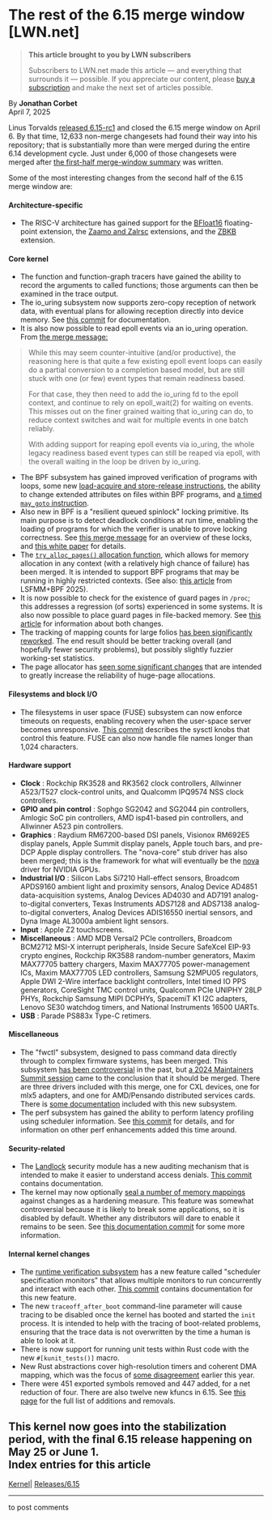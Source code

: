 # The rest of the 6.15 merge window [LWN.net]

> **This article brought to you by LWN subscribers**
> 
> Subscribers to LWN.net made this article — and everything that surrounds it — possible. If you appreciate our content, please [buy a subscription](/Promo/nst-nag3/subscribe) and make the next set of articles possible. 

By **Jonathan Corbet**  
April 7, 2025 

Linus Torvalds [released 6.15-rc1](/Articles/1016576/) and closed the 6.15 merge window on April 6. By that time, 12,633 non-merge changesets had found their way into his repository; that is substantially more than were merged during the entire 6.14 development cycle. Just under 6,000 of those changesets were merged after [the first-half merge-window summary](/Articles/1015414/) was written. 

Some of the most interesting changes from the second half of the 6.15 merge window are: 

#### Architecture-specific

  * The RISC-V architecture has gained support for the [BFloat16](https://en.wikipedia.org/wiki/Bfloat16_floating-point_format) floating-point extension, the [Zaamo and Zalrsc](https://lists.riscv.org/g/tech-announce/topic/public_review_for_zaamo_and/104583551) extensions, and the [ZBKB](https://github.com/riscv/riscv-bitmanip/blob/main/bitmanip/zbkb.adoc) extension. 



#### Core kernel

  * The function and function-graph tracers have gained the ability to record the arguments to called functions; those arguments can then be examined in the trace output. 
  * The io_uring subsystem now supports zero-copy reception of network data, with eventual plans for allowing reception directly into device memory. See [this commit](https://web.git.kernel.org/pub/scm/linux/kernel/git/torvalds/linux.git/commit/?id=d9ac1d5fc951) for documentation. 
  * It is also now possible to read epoll events via an io_uring operation. From [the merge message:](https://web.git.kernel.org/pub/scm/linux/kernel/git/torvalds/linux.git/commit/?id=6df9d086ffcb)

> While this may seem counter-intuitive (and/or productive), the reasoning here is that quite a few existing epoll event loops can easily do a partial conversion to a completion based model, but are still stuck with one (or few) event types that remain readiness based. 
> 
> For that case, they then need to add the io_uring fd to the epoll context, and continue to rely on epoll_wait(2) for waiting on events. This misses out on the finer grained waiting that io_uring can do, to reduce context switches and wait for multiple events in one batch reliably. 
> 
> With adding support for reaping epoll events via io_uring, the whole legacy readiness based event types can still be reaped via epoll, with the overall waiting in the loop be driven by io_uring. 

  * The BPF subsystem has gained improved verification of programs with loops, some new [load-acquire and store-release instructions](https://web.git.kernel.org/pub/scm/linux/kernel/git/torvalds/linux.git/commit/?id=880442305a39), the ability to change extended attributes on files within BPF programs, and [a timed `may_goto` instruction](https://web.git.kernel.org/pub/scm/linux/kernel/git/torvalds/linux.git/commit/?id=3a6fa573c50f). 
  * Also new in BPF is a "resilient queued spinlock" locking primitive. Its main purpose is to detect deadlock conditions at run time, enabling the loading of programs for which the verifier is unable to prove locking correctness. See [this merge message](https://web.git.kernel.org/pub/scm/linux/kernel/git/torvalds/linux.git/commit/?id=6ffb9017e932) for an overview of these locks, and [this white paper](https://github.com/kkdwivedi/rqspinlock/blob/main/rqspinlock.pdf) for details. 
  * The [`try_alloc_pages()` allocation function](/Articles/1014220/#bpf), which allows for memory allocation in any context (with a relatively high chance of failure) has been merged. It is intended to support BPF programs that may be running in highly restricted contexts. (See also: [this article](/Articles/1016001/) from LSFMM+BPF 2025). 
  * It is now possible to check for the existence of guard pages in `/proc`; this addresses a regression (of sorts) experienced in some systems. It is also now possible to place guard pages in file-backed memory. See [this article](/Articles/1011366/) for information about both changes. 
  * The tracking of mapping counts for large folios [has been significantly reworked](/Articles/1013649/). The end result should be better tracking overall (and hopefully fewer security problems), but possibly slightly fuzzier working-set statistics. 
  * The page allocator has [seen some significant changes](/Articles/1014220/) that are intended to greatly increase the reliability of huge-page allocations. 




#### Filesystems and block I/O

  * The filesystems in user space (FUSE) subsystem can now enforce timeouts on requests, enabling recovery when the user-space server becomes unresponsive. [This commit](https://git.kernel.org/linus/9b17cb59a7db) describes the sysctl knobs that control this feature. FUSE can also now handle file names longer than 1,024 characters. 



#### Hardware support

  * **Clock** : Rockchip RK3528 and RK3562 clock controllers, Allwinner A523/T527 clock-control units, and Qualcomm IPQ9574 NSS clock controllers. 
  * **GPIO and pin control** : Sophgo SG2042 and SG2044 pin controllers, Amlogic SoC pin controllers, AMD isp41-based pin controllers, and Allwinner A523 pin controllers. 
  * **Graphics** : Raydium RM67200-based DSI panels, Visionox RM692E5 display panels, Apple Summit display panels, Apple touch bars, and pre-DCP Apple display controllers. The "nova-core" stub driver has also been merged; this is the framework for what will eventually be the [nova](/Articles/990736/) driver for NVIDIA GPUs. 
  * **Industrial I/O** : Silicon Labs Si7210 Hall-effect sensors, Broadcom APDS9160 ambient light and proximity sensors, Analog Device AD4851 data-acquisition systems, Analog Devices AD4030 and AD7191 analog-to-digital converters, Texas Instruments ADS7128 and ADS7138 analog-to-digital converters, Analog Devices ADIS16550 inertial sensors, and Dyna Image AL3000a ambient light sensors. 
  * **Input** : Apple Z2 touchscreens. 
  * **Miscellaneous** : AMD MDB Versal2 PCIe controllers, Broadcom BCM2712 MSI-X interrupt peripherals, Inside Secure SafeXcel EIP-93 crypto engines, Rockchip RK3588 random-number generators, Maxim MAX77705 battery chargers, Maxim MAX77705 power-management ICs, Maxim MAX77705 LED controllers, Samsung S2MPU05 regulators, Apple DWI 2-Wire interface backlight controllers, Intel timed IO PPS generators, CoreSight TMC control units, Qualcomm PCIe UNIPHY 28LP PHYs, Rockchip Samsung MIPI DCPHYs, SpacemiT K1 I2C adapters, Lenovo SE30 watchdog timers, and National Instruments 16500 UARTs. 
  * **USB** : Parade PS883x Type-C retimers. 



#### Miscellaneous

  * The "fwctl" subsystem, designed to pass command data directly through to complex firmware systems, has been merged. This subsystem [has been controversial](/Articles/969383/) in the past, but [a 2024 Maintainers Summit session](/Articles/990802/) came to the conclusion that it should be merged. There are three drivers included with this merge, one for CXL devices, one for mlx5 adapters, and one for AMD/Pensando distributed services cards. There is [some documentation](https://origin.kernel.org/doc/html/next/userspace-api/fwctl/) included with this new subsystem. 
  * The perf subsystem has gained the ability to perform latency profiling using scheduler information. See [this commit](https://web.git.kernel.org/pub/scm/linux/kernel/git/torvalds/linux.git/commit/?id=802f0d58d52e) for details, and for information on other perf enhancements added this time around. 



#### Security-related

  * The [Landlock](https://docs.kernel.org/userspace-api/landlock.html) security module has a new auditing mechanism that is intended to make it easier to understand access denials. [This commit](https://web.git.kernel.org/pub/scm/linux/kernel/git/torvalds/linux.git/commit/?id=8e2dd47b10e7) contains documentation. 
  * The kernel may now optionally [seal a number of memory mappings](/Articles/1006375/) against changes as a hardening measure. This feature was somewhat controversial because it is likely to break some applications, so it is disabled by default. Whether any distributors will dare to enable it remains to be seen. See [this documentation commit](https://web.git.kernel.org/pub/scm/linux/kernel/git/torvalds/linux.git/commit/?id=a8c15bb4008c) for some more information. 



#### Internal kernel changes

  * The [runtime verification subsystem](/Articles/857862/) has a new feature called "scheduler specification monitors" that allows multiple monitors to run concurrently and interact with each other. [This commit](https://web.git.kernel.org/pub/scm/linux/kernel/git/torvalds/linux.git/commit/?id=03abeaa63c08) contains documentation for this new feature. 
  * The new `traceoff_after_boot` command-line parameter will cause tracing to be disabled once the kernel has booted and started the `init` process. It is intended to help with the tracing of boot-related problems, ensuring that the trace data is not overwritten by the time a human is able to look at it. 
  * There is now support for running unit tests within Rust code with the new `#[kunit_tests()]` macro. 
  * New Rust abstractions cover high-resolution timers and coherent DMA mapping, which was the focus of [some disagreement](/Articles/1006805/) earlier this year. 
  * There were 451 exported symbols removed and 447 added, for a net reduction of four. There are also twelve new kfuncs in 6.15. See [this page](/Articles/1016594/) for the full list of additions and removals. 



This kernel now goes into the stabilization period, with the final 6.15 release happening on May 25 or June 1.  
Index entries for this article  
---  
[Kernel](/Kernel/Index)| [Releases/6.15](/Kernel/Index#Releases-6.15)  
  


* * *

to post comments 
